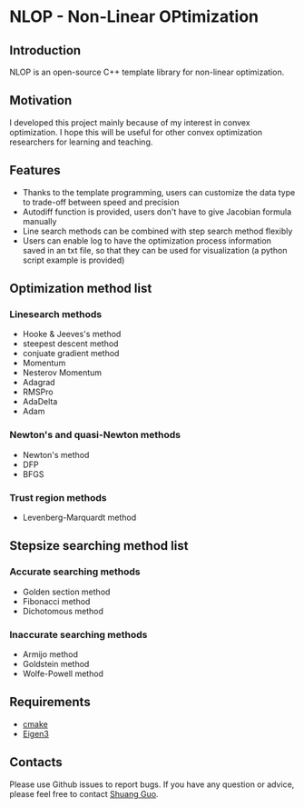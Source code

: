 NLOP - Non-Linear OPtimization
===================================================

## Introduction

NLOP is an open-source C++ template library for non-linear optimization.


## Motivation

I developed this project mainly because of my interest in convex optimization.
I hope this will be useful for other convex optimization researchers for learning and teaching.

## Features

- Thanks to the template programming, users can customize the data type to trade-off between speed and precision
- Autodiff function is provided, users don't have to give Jacobian formula manually
- Line search methods can be combined with step search method flexibly
- Users can enable log to have the optimization process information saved in an txt file, so that they can be used for visualization (a python script example is provided)

## Optimization method list

### Linesearch methods
- Hooke & Jeeves's method
- steepest descent method
- conjuate gradient method
- Momentum
- Nesterov Momentum
- Adagrad
- RMSPro
- AdaDelta
- Adam

### Newton's and quasi-Newton methods
- Newton's method
- DFP
- BFGS

### Trust region methods
- Levenberg-Marquardt method

## Stepsize searching method list

### Accurate searching methods
- Golden section method
- Fibonacci method
- Dichotomous method

### Inaccurate searching methods
- Armijo method
- Goldstein method
- Wolfe-Powell method

## Requirements

- [cmake](http://www.cmake.org/)
- [Eigen3](http://eigen.tuxfamily.org)

## Contacts

Please use Github issues to report bugs. If you have any question or advice, please feel free to contact [Shuang Guo](mailto:guoshuangSLAM@outlook.com).
